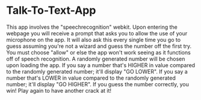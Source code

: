 # Talk-To-Text-App
This app involves the "speechrecognition" webkit. Upon entering the webpage you will receive a prompt that asks you to allow the use of your microphone on the app. It will also ask this every single time you go to guess assuming you're not a wizard and guess the number off the first try. You must choose "allow" or else the app won't work seeing as it functions off of speech recognition. A randomly generated number will be chosen upon loading the app. If you say a number that's HIGHER in value compared to the randomly generated number; it'll display "GO LOWER". If you say a number that's LOWER in value compared to the randomly generated number; it'll display "GO HIGHER". If you guess the number correctly, you win! Play again to have another crack at it!
